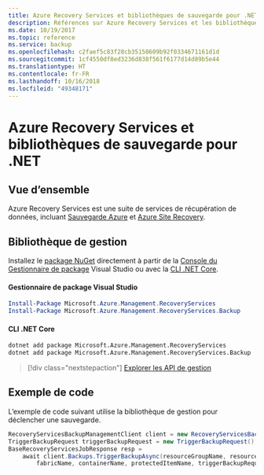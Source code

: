 ```yaml
---
title: Azure Recovery Services et bibliothèques de sauvegarde pour .NET
description: Références sur Azure Recovery Services et les bibliothèques de sauvegarde pour .NET
ms.date: 10/19/2017
ms.topic: reference
ms.service: backup
ms.openlocfilehash: c2faef5c83f28cb35158609b92f0334671161d1d
ms.sourcegitcommit: 1cf4550df8ed3236d838f561f6177d14d89b5e44
ms.translationtype: HT
ms.contentlocale: fr-FR
ms.lasthandoff: 10/16/2018
ms.locfileid: "49348171"
---
```

# <a name="azure-recovery-services-and-backup-libraries-for-net"></a>Azure Recovery Services et bibliothèques de sauvegarde pour .NET

## <a name="overview"></a>Vue d’ensemble

Azure Recovery Services est une suite de services de récupération de données, incluant [Sauvegarde Azure](/azure/backup/) et [Azure Site Recovery](/azure/site-recovery/).

## <a name="management-library"></a>Bibliothèque de gestion

Installez le [package NuGet](https://www.nuget.org/packages/Microsoft.Azure.Management.RecoveryServices) directement à partir de la [Console du Gestionnaire de package][PackageManager] Visual Studio ou avec la [CLI .NET Core][DotNetCLI].

#### <a name="visual-studio-package-manager"></a>Gestionnaire de package Visual Studio

```powershell
Install-Package Microsoft.Azure.Management.RecoveryServices
Install-Package Microsoft.Azure.Management.RecoveryServices.Backup
```

#### <a name="net-core-cli"></a>CLI .NET Core

```bash
dotnet add package Microsoft.Azure.Management.RecoveryServices
dotnet add package Microsoft.Azure.Management.RecoveryServices.Backup
```

> [!div class="nextstepaction"]
> [Explorer les API de gestion](/dotnet/api/overview/azure/recoveryservices/management)


## <a name="code-example"></a>Exemple de code

L’exemple de code suivant utilise la bibliothèque de gestion pour déclencher une sauvegarde.

```csharp
RecoveryServicesBackupManagementClient client = new RecoveryServicesBackupManagementClient(credentials);
TriggerBackupRequest triggerBackupRequest = new TriggerBackupRequest();
BaseRecoveryServicesJobResponse resp =
    await client.Backups.TriggerBackupAsync(resourceGroupName, resourceName, null,
        fabricName, containerName, protectedItemName, triggerBackupRequest);
```

[PackageManager]: https://docs.microsoft.com/nuget/tools/package-manager-console
[DotNetCLI]: https://docs.microsoft.com/dotnet/core/tools/dotnet-add-package
